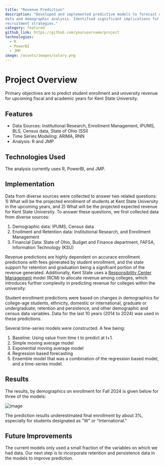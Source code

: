 ```yaml
---
title: "Revenue Prediction"
description: "Developed and implemented predictive models to forecast university revenue and enrollment trends using historical financial
data and demographic analysis. Identified significant implications for university budgeting, tuition adjustments, and student
recruitment strategies."
category: featured
github_link: https://github.com/yourusername/project
technologies:
  - R
  - PowerBI
  - JMP
image: /assets/images/salary.png
---
```


# Project Overview
Primary objectives are to predict student enrollment and university revenue for upcoming fiscal and academic years for Kent State University. 

## Features
- Data Sources: Institutional Research, Enrollment Management, IPUMS, BLS, Census data, State of Ohio (SSI)
- Time Series Modeling: ARIMA, RNN
- Analysis: R and JMP

## Technologies Used
The analysis currently uses R, PowerBI, and JMP.

## Implementation
Data from diverse sources were collected to answer two related questions: 1) What will be the projected enrollment of students at Kent State University in the upcoming years, and 2) What will be the projected expected revenue for Kent State University. To answer these questions, we first collected data from diverse sources:

1. Demographic data: IPUMS, Census data
2. Enollment and Retention data: Institutional Research, and Enrollment Management
3. Financial Data: State of Ohio, Budget and Finance department, FAFSA, Information Technology (KSU)

Revenue predictions are highly dependent on accurace enrollment predictions with fees generated by student enrollment, and the state support for retention and graduation being a signifcant portion of the revenue generated. Additionally, Kent State uses a [Responsibility Center Management](https://www.kent.edu/budget/rcm-manual) model (RCM) to allocate revenue among colleges, which introduces further complexity in predicting revenue for colleges within the university. 

Student enrollment predictions were based on changes in demographics for college-age students, ethnicity, domestic or international, graduate or undergraduate, retention and persistence, and other demographic and census data variables. Data for the last 10 years (2014 to 2024) was used in these predictions.

Several time-series models were constructed. A few being:

1. Baseline:  Using value from time t to predict at t+1.
2. Simple moving average model
3. Exponential moving average model
4. Regression based forecasting
5. Ensemble model that was a combination of the regression based model, and a time-series model.

## Results

The results, by demographics on enrollment for Fall 2024 is given below for three of the models:

![image](https://github.com/user-attachments/assets/aaa5d317-be13-445d-bcce-992a8aac5a47)

The prediction results underestimated final enrollment by about 3%, especially for students designated as "W" or "International." 

## Future Improvements

The current models only used a small fraction of the variables on which we had data. Our next step is to incorporate retention and persistence data in the models to improve prediction.


